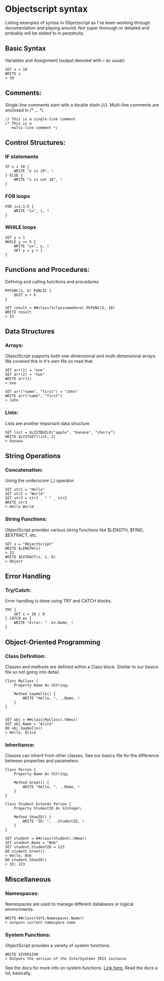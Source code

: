 # Objectscript syntax

Listing examples of syntax in Objectscript as I've been working through documentation and playing around. Not super thorough or detailed and probably will be added to in perpetuity.

## Basic Syntax

Variables and Assignment (output denoted with `>` as usual):
    
```
SET x = 10
WRITE x
> 10
```

## Comments:

Single-line comments start with a double slash (//).
Multi-line comments are enclosed in /* ... */.

```
// This is a single-line comment
/* This is a 
   multi-line comment */
```

## Control Structures:

### IF statements

```
IF x = 10 {
    WRITE "x is 10", !
} ELSE {
    WRITE "x is not 10", !
}
```

### FOR loops

```
FOR i=1:1:5 {
    WRITE "i=", i, !
}
```

### WHILE loops

```
SET y = 1
WHILE y <= 5 {
    WRITE "y=", y, !
    SET y = y + 1
}
```

## Functions and Procedures:

Defining and calling functions and procedures

```
MYFUNC(a, b) PUBLIC {
    QUIT a + b
}

SET result = ##class(%classnamehere).MYFUNC(5, 10)
WRITE result
> 15
```

## Data Structures

### Arrays:

ObjectScript supports both one-dimensional and multi-dimensional arrays. We covered this in it's own file so read that.

```
SET arr(1) = "one"
SET arr(2) = "two"
WRITE arr(1)
> one
```
```
SET arr("name", "first") = "John"
WRITE arr("name", "first")
> John
```

### Lists:

Lists are another important data structure.

```
SET list = $LISTBUILD("apple", "banana", "cherry")
WRITE $LISTGET(list, 2)
> banana
```

## String Operations

### Concatenation:

Using the underscore (_) operator.

```
SET str1 = "Hello"
SET str2 = "World"
SET str3 = str1 _ " " _ str2
WRITE str3
> Hello World
```

### String Functions:

ObjectScript provides various string functions like $LENGTH, $FIND, $EXTRACT, etc.

```
SET s = "ObjectScript"
WRITE $LENGTH(s)
> 12
WRITE $EXTRACT(s, 1, 6)
> Object
```

## Error Handling

### Try/Catch:

Error handling is done using TRY and CATCH blocks.

```
TRY {
    SET x = 10 / 0
} CATCH ex {
    WRITE "Error: ", ex.Name, !
}
```

## Object-Oriented Programming

### Class Definition:

Classes and methods are defined within a Class block. Similar to our basics file so not going into detail.

```
Class MyClass {
    Property Name As %String;
    
    Method SayHello() {
        WRITE "Hello, ", ..Name, !
    }
}


SET obj = ##class(MyClass).%New()
SET obj.Name = "Alice"
DO obj.SayHello()
> Hello, Alice
```

### Inheritance:

Classes can inherit from other classes. See our basics file for the difference between properties and parameters.

```
Class Person {
    Property Name As %String;
    
    Method Greet() {
        WRITE "Hello, ", ..Name, !
    }
}

Class Student Extends Person {
    Property StudentID As %Integer;
    
    Method ShowID() {
        WRITE "ID: ", ..StudentID, !
    }
}

SET student = ##class(Student).%New()
SET student.Name = "Bob"
SET student.StudentID = 123
DO student.Greet()
> Hello, Bob
DO student.ShowID()
> ID: 123
```

## Miscellaneous

### Namespaces:

Namespaces are used to manage different databases or logical environments.

```
WRITE ##class(%SYS.Namespace).Name()
> outputs current namespace name
```

### System Functions:

ObjectScript provides a variety of system functions.

```
WRITE $ZVERSION
> Outputs the version of the InterSystems IRIS instance
```

See the docs for more info on system functions. [Link here.](https://docs.intersystems.com/iris20241/csp/docbook/DocBook.UI.Page.cls?KEY=RCOS_VARIABLES)
Read the docs a lot, basically.
